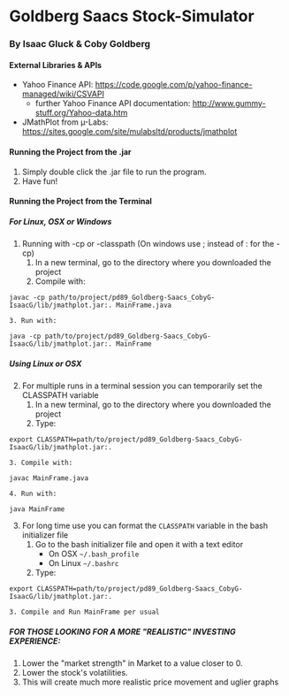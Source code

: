 Goldberg Saacs Stock-Simulator
===============================
### By Isaac Gluck & Coby Goldberg 

####  External Libraries & APIs 
- Yahoo Finance API: https://code.google.com/p/yahoo-finance-managed/wiki/CSVAPI
	- further Yahoo Finance API documentation: http://www.gummy-stuff.org/Yahoo-data.htm
- JMathPlot from µ-Labs: https://sites.google.com/site/mulabsltd/products/jmathplot

#### Running the Project from the .jar
1. Simply double click the .jar file to run the program.
2. Have fun!

#### Running the Project from the Terminal
##### For Linux, OSX or Windows
1. Running with -cp or -classpath (On windows use ; instead of : for the -cp)
	1. In a new terminal, go to the directory where you downloaded the project
	2. Compile with: 
```
javac -cp path/to/project/pd89_Goldberg-Saacs_CobyG-IsaacG/lib/jmathplot.jar:. MainFrame.java
```
	3. Run with: 
```
java -cp path/to/project/pd89_Goldberg-Saacs_CobyG-IsaacG/lib/jmathplot.jar:. MainFrame
```

##### Using Linux or OSX

2. For multiple runs in a terminal session you can temporarily set the CLASSPATH variable
	1. In a new terminal, go to the directory where you downloaded the project
	2. Type: 
```
export CLASSPATH=path/to/project/pd89_Goldberg-Saacs_CobyG-IsaacG/lib/jmathplot.jar:.
```
	3. Compile with: 
```
javac MainFrame.java
```
	4. Run with: 
```
java MainFrame
```
3. For long time use you can format the `CLASSPATH` variable in the bash initializer file
	1. Go to the bash initializer file and open it with a text editor
		- On OSX `~/.bash_profile`
		- On Linux `~/.bashrc`
	2. Type: 
```
export CLASSPATH=path/to/project/pd89_Goldberg-Saacs_CobyG-IsaacG/lib/jmathplot.jar:.
```
	3. Compile and Run MainFrame per usual

##### FOR THOSE LOOKING FOR A MORE "REALISTIC" INVESTING EXPERIENCE:
1. Lower the "market strength" in Market to a value closer to 0.
2. Lower the stock's volatilities.
3. This will create much more realistic price movement and uglier graphs
